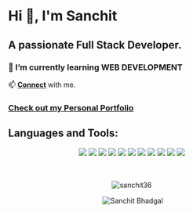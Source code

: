 # Hi 👋, I'm Sanchit
## A passionate Full Stack Developer.

### 🌱 I’m currently learning WEB DEVELOPMENT

📫 **[Connect](mailto:sanchitbhadgal36@gmail.com)** with me.
### **[Check out my Personal Portfolio](https://sanchitbhadgaldev.netlify.app/)**

## Languages and Tools:


<div align="center">
<img src="https://img.shields.io/badge/cpp-%23004283.svg?style=for-the-badge&logo=c%2B%2B">
<img src="https://img.shields.io/badge/javascript-%23323330.svg?style=for-the-badge&logo=javascript&logoColor=%23F7DF1E">
<img src="https://img.shields.io/badge/css3-%231572B6.svg?style=for-the-badge&logo=css3&logoColor=white">
<img src="https://img.shields.io/badge/bootstrap-%23563D7C.svg?style=for-the-badge&logo=bootstrap&logoColor=white">
<img src="https://img.shields.io/badge/django-%23092E20.svg?style=for-the-badge&logo=django&logoColor=white">
<img src="https://img.shields.io/badge/express.js-%23404d59.svg?style=for-the-badge&logo=express&logoColor=%2361DAFB">
<img src="https://img.shields.io/badge/react-%2320232a.svg?style=for-the-badge&logo=react&logoColor=%2361DAFB">
<img src="https://img.shields.io/badge/socket.io-black.svg?style=for-the-badge&logo=socket.io">
<img src="https://img.shields.io/badge/netlify-%23000000.svg?style=for-the-badge&logo=netlify&logoColor=#00C7B7">
<img src="https://img.shields.io/badge/MongoDB-%234ea94b.svg?style=for-the-badge&logo=mongodb&logoColor=white">
<img src="https://img.shields.io/badge/firebase-%23039BE5.svg?style=for-the-badge&logo=firebase">
</div>
<br>
<br>
<div align="center">

  <p><img align="center" src="https://github-readme-streak-stats.herokuapp.com?user=sanchit36&theme=react" alt="sanchit36" /></p>
  <p>&nbsp;<img src="https://github-readme-stats.vercel.app/api?username=sanchit36&show_icons=true&theme=react&count_private=true&include_all_commits=true" alt="Sanchit Bhadgal" align="center" /></p>
</div>
